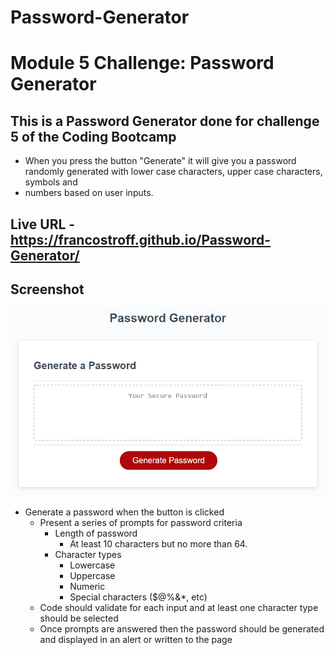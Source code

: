 # Password-Generator
# Module 5 Challenge: Password Generator

## This is a Password Generator done for challenge 5 of the Coding Bootcamp
* When you press the button "Generate" it will give you a password randomly generated with lower case characters, upper case characters, symbols and 
* numbers based on user inputs.

## Live URL - https://francostroff.github.io/Password-Generator/


## Screenshot

![password generator demo](05-javascript-challenge-demo.png)


* Generate a password when the button is clicked
  * Present a series of prompts for password criteria
    * Length of password
      * At least 10 characters but no more than 64.
    * Character types
      * Lowercase
      * Uppercase
      * Numeric
      * Special characters ($@%&*, etc)
  * Code should validate for each input and at least one character type should be selected
  * Once prompts are answered then the password should be generated and displayed in an alert or written to the page

